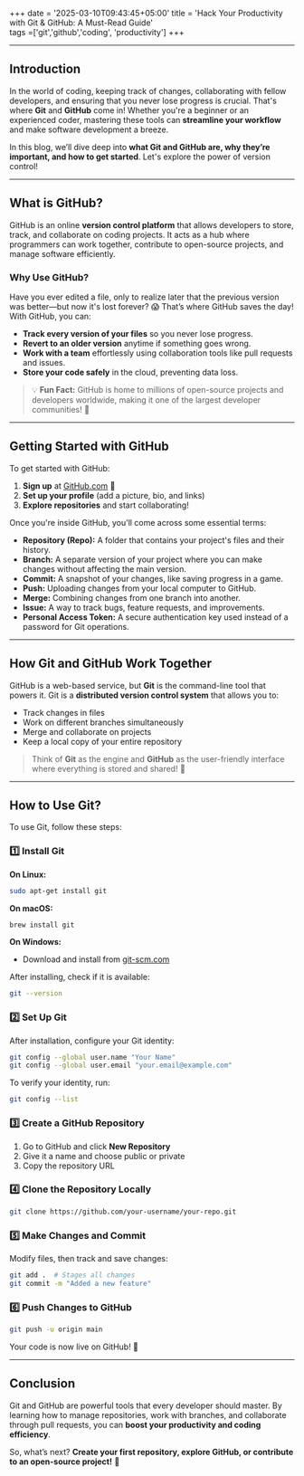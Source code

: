
+++
date = '2025-03-10T09:43:45+05:00'
title = 'Hack Your Productivity with Git & GitHub: A Must-Read Guide'  
tags =['git','github','coding', 'productivity']
+++

---

## Introduction

In the world of coding, keeping track of changes, collaborating with fellow developers, and ensuring that you never lose progress is crucial. That's where **Git** and **GitHub** come in! Whether you're a beginner or an experienced coder, mastering these tools can **streamline your workflow** and make software development a breeze.

In this blog, we’ll dive deep into **what Git and GitHub are, why they’re important, and how to get started**. Let's explore the power of version control!

---

## What is GitHub?

GitHub is an online **version control platform** that allows developers to store, track, and collaborate on coding projects. It acts as a hub where programmers can work together, contribute to open-source projects, and manage software efficiently.

### Why Use GitHub?

Have you ever edited a file, only to realize later that the previous version was better—but now it's lost forever? 😱 That’s where GitHub saves the day! With GitHub, you can:

- **Track every version of your files** so you never lose progress.
- **Revert to an older version** anytime if something goes wrong.
- **Work with a team** effortlessly using collaboration tools like pull requests and issues.
- **Store your code safely** in the cloud, preventing data loss.

> 💡 **Fun Fact:** GitHub is home to millions of open-source projects and developers worldwide, making it one of the largest developer communities! 🚀

---

## Getting Started with GitHub

To get started with GitHub:

1. **Sign up** at [GitHub.com](https://github.com/) 📝
2. **Set up your profile** (add a picture, bio, and links)
3. **Explore repositories** and start collaborating!

Once you're inside GitHub, you'll come across some essential terms:

- **Repository (Repo):** A folder that contains your project's files and their history.
- **Branch:** A separate version of your project where you can make changes without affecting the main version.
- **Commit:** A snapshot of your changes, like saving progress in a game.
- **Push:** Uploading changes from your local computer to GitHub.
- **Merge:** Combining changes from one branch into another.
- **Issue:** A way to track bugs, feature requests, and improvements.
- **Personal Access Token:** A secure authentication key used instead of a password for Git operations.

---

## How Git and GitHub Work Together

GitHub is a web-based service, but **Git** is the command-line tool that powers it. Git is a **distributed version control system** that allows you to:

- Track changes in files
- Work on different branches simultaneously
- Merge and collaborate on projects
- Keep a local copy of your entire repository

> Think of **Git** as the engine and **GitHub** as the user-friendly interface where everything is stored and shared! 🚀

---

## How to Use Git?

To use Git, follow these steps:

### 1️⃣ Install Git

**On Linux:**

```sh
sudo apt-get install git
```

**On macOS:**

```sh
brew install git
```

**On Windows:**

- Download and install from [git-scm.com](https://git-scm.com/)

After installing, check if it is available:

```sh
git --version
```

### 2️⃣ Set Up Git

After installation, configure your Git identity:

```sh
git config --global user.name "Your Name"
git config --global user.email "your.email@example.com"
```

To verify your identity, run:

```sh
git config --list
```

### 3️⃣ Create a GitHub Repository

1. Go to GitHub and click **New Repository**
2. Give it a name and choose public or private
3. Copy the repository URL

### 4️⃣ Clone the Repository Locally

```sh
git clone https://github.com/your-username/your-repo.git
```

### 5️⃣ Make Changes and Commit

Modify files, then track and save changes:

```sh
git add .  # Stages all changes
git commit -m "Added a new feature"
```

### 6️⃣ Push Changes to GitHub

```sh
git push -u origin main
```

Your code is now live on GitHub! 🎉

---

## Conclusion

Git and GitHub are powerful tools that every developer should master. By learning how to manage repositories, work with branches, and collaborate through pull requests, you can **boost your productivity and coding efficiency**.

So, what’s next? **Create your first repository, explore GitHub, or contribute to an open-source project!** 🚀



